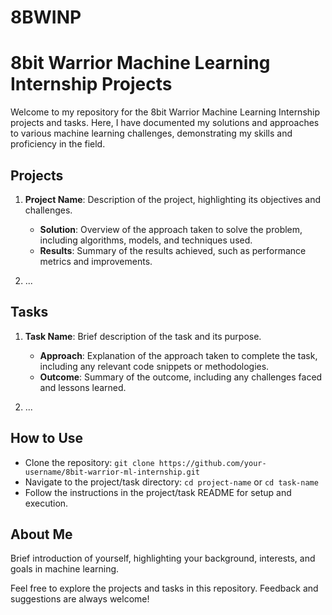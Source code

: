 # 8BWINP

# 8bit Warrior Machine Learning Internship Projects

Welcome to my repository for the 8bit Warrior Machine Learning Internship projects and tasks. Here, I have documented my solutions and approaches to various machine learning challenges, demonstrating my skills and proficiency in the field.

## Projects

1. **Project Name**: Description of the project, highlighting its objectives and challenges.
   - **Solution**: Overview of the approach taken to solve the problem, including algorithms, models, and techniques used.
   - **Results**: Summary of the results achieved, such as performance metrics and improvements.

2. ...

## Tasks

1. **Task Name**: Brief description of the task and its purpose.
   - **Approach**: Explanation of the approach taken to complete the task, including any relevant code snippets or methodologies.
   - **Outcome**: Summary of the outcome, including any challenges faced and lessons learned.

2. ...

## How to Use

- Clone the repository: `git clone https://github.com/your-username/8bit-warrior-ml-internship.git`
- Navigate to the project/task directory: `cd project-name` or `cd task-name`
- Follow the instructions in the project/task README for setup and execution.

## About Me

Brief introduction of yourself, highlighting your background, interests, and goals in machine learning.

Feel free to explore the projects and tasks in this repository. Feedback and suggestions are always welcome!
